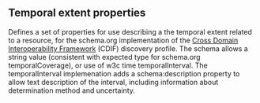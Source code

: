 ## Temporal extent properties

Defines a set of properties for use describing a the temporal extent related to a resource, for the schema.org implementation of the [Cross Domain Interoperability Framework](https://cross-domain-interoperability-framework.github.io/cdifbook/metadata/schemaorgimplementation.html#implementation-of-metadata-content-items) (CDIF) discovery profile. The schema allows a string value (consistent with expected type for schema.org temporalCoverage), or use of w3c time temporalInterval. The temporalInterval implemenation adds a schema:description property to allow text description of the interval, including information about determination method and uncertainty. 